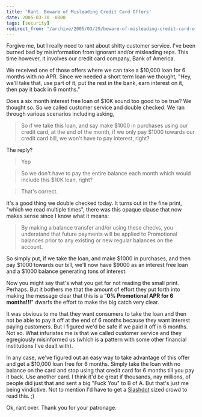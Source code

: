 ```yaml
---
title: 'Rant: Beware of Misleading Credit Card Offers'
date: 2005-03-30 -0800
tags: [security]
redirect_from: "/archive/2005/03/29/beware-of-misleading-credit-card-offers.aspx/"
---
```


Forgive me, but I really need to rant about shitty customer service.
I've been burned bad by misinformation from ignorant and/or misleading
reps. This time however, it involves our credit card company, Bank of
America.

We received one of those offers where we can take a $10,000 loan for 6
months with no APR. Since we needed a short term loan we thought, "Hey,
we'll take that, use part of it, put the rest in the bank, earn interest
on it, then pay it back in 6 months."

Does a six month interest free loan of $10K sound too good to be true?
We thought so. So we called customer service and double checked. We ran
through various scenarios including asking,

> So if we take this loan, and say make $1000 in purchases using our
> credit card, at the end of the month, if we only pay $1000 towards
> our credit card bill, we won't have to pay interest, right?

The reply?

> Yep

> So we don't have to pay the entire balance each month which would
> include this $10K loan, right?

> That's correct.

It's a good thing we double checked today. It turns out in the fine
print, "which we read multiple times", there was this opaque clause that
now makes sense since I know what it means:

> By making a balance transfer and/or using these checks, you understand
> that future payments will be applied to Promotional balances prior to
> any existing or new regular balances on the account.

So simply put, if we take the loan, and make $1000 in purchases, and
then pay $1000 towards our bill, we'll now have $9000 as an interest
free loan and a $1000 balance generating tons of interest.

Now you might say that's what you get for not reading the small print.
Perhaps. But it bothers me that the amount of effort they put forth into
making the message clear that this is a "**0% Promotional APR for 6
months!!!**" dwarfs the effort to make the big catch very clear.

It was obvious to me that they want consumers to take the loan and then
not be able to pay it off at the end of 6 months because they want
interest paying customers. But I figured we'd be safe if we paid it off
in 6 months. Not so. What infuriates me is that we called customer
service and they egregiously misinformed us (which is a pattern with
some other financial institutions I've dealt with).

In any case, we've figured out an easy way to take advantage of this
offer and get a $10,000 loan free for 6 months. Simply take the loan
with no balance on the card and stop using that credit card for 6 months
till you pay it back. Use another card. I think it'd be great if
thousands, nay millions, of people did just that and sent a big "Fuck
You" to B of A. But that's just me being vindictive. Not to mention I'd
have to get a [Slashdot](http://www.slashdot.org/) sized crowd to read
this. ;)

Ok, rant over. Thank you for your patronage.

